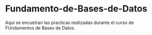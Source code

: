 # Fundamento-de-Bases-de-Datos
Aqui se encuetran las practicas realizadas durante el curso de FUndamentos de Bases de Datos.
